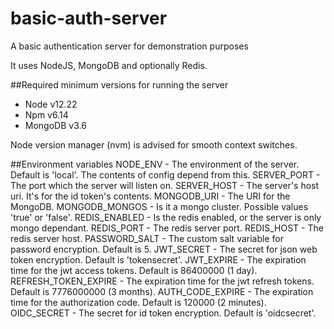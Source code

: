 # basic-auth-server
A basic authentication server for demonstration purposes

It uses NodeJS, MongoDB and optionally Redis.

##Required minimum versions for running the server

- Node v12.22
- Npm v6.14
- MongoDB v3.6

Node version manager (nvm) is advised for smooth context switches.

##Environment variables
NODE_ENV - The environment of the server. Default is 'local'. The contents of config depend from this.
SERVER_PORT - The port which the server will listen on.
SERVER_HOST - The server's host uri. It's for the id token's contents.
MONGODB_URI - The URI for the MongoDB.
MONGODB_MONGOS - Is it a mongo cluster. Possible values 'true' or 'false'.
REDIS_ENABLED - Is the redis enabled, or the server is only mongo dependant.
REDIS_PORT - The redis server port.
REDIS_HOST - The redis server host.
PASSWORD_SALT - The custom salt variable for password encryption. Default is 5.
JWT_SECRET - The secret for json web token encryption. Default is 'tokensecret'.
JWT_EXPIRE - The expiration time for the jwt access tokens. Default is 86400000 (1 day).
REFRESH_TOKEN_EXPIRE - The expiration time for the jwt refresh tokens. Default is 7776000000 (3 months).
AUTH_CODE_EXPIRE - The expiration time for the authorization code. Default is 120000 (2 minutes).
OIDC_SECRET - The secret for id token encryption. Default is 'oidcsecret'.